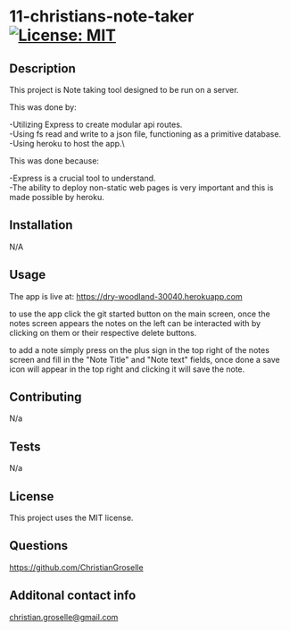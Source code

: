 # 11-christians-note-taker [![License: MIT](https://img.shields.io/badge/License-MIT-yellow.svg)](https://opensource.org/licenses/MIT)

## Description

This project is Note taking tool designed to be run on a server.

This was done by:

-Utilizing Express to create modular api routes.\
-Using fs read and write to a json file, functioning as a primitive database.\
-Using heroku to host the app.\

This was done because:

-Express is a crucial tool to understand.\
-The ability to deploy non-static web pages is very important and this is made possible by heroku.

## Installation

N/A

## Usage

The app is live at: https://dry-woodland-30040.herokuapp.com

to use the app click the git started button on the main screen, once the notes screen appears the notes on the left can be interacted with by clicking on them or their respective delete buttons.

to add a note simply press on the plus sign in the top right of the notes screen and fill in the "Note Title" and "Note text" fields, once done a save icon will appear in the top right and clicking it will save the note.

## Contributing

N/a

## Tests

N/a

## License

This project uses the MIT license.

## Questions

https://github.com/ChristianGroselle

## Additonal contact info

christian.groselle@gmail.com
